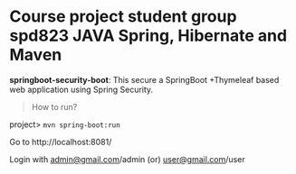 # Course project student group spd823 JAVA Spring, Hibernate and Maven


**springboot-security-boot**: This secure a SpringBoot +Thymeleaf based web application using Spring Security.
> How to run?

project> `mvn spring-boot:run`

Go to http://localhost:8081/

Login with admin@gmail.com/admin (or) user@gmail.com/user
